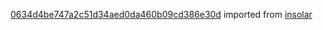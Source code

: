 [0634d4be747a2c51d34aed0da460b09cd386e30d](https://github.com/insolar/insolar/commit/0634d4be747a2c51d34aed0da460b09cd386e30d) imported from [insolar](https://github.com/insolar/insolar)

